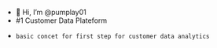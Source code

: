 - 👋 Hi, I’m @pumplay01
- #1 Customer Data Plateform
-     basic concet for first step for customer data analytics

<!---
pumplay01/pumplay01 is a ✨ special ✨ repository because its `README.md` (this file) appears on your GitHub profile.
You can click the Preview link to take a look at your changes.
--->

